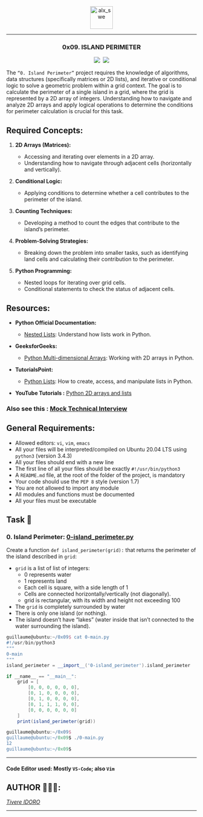 <div align="center">
    <img align="center" src="https://github.com/tivereidoro/assets/assets/105525310/8d298662-9874-46b0-aabc-54f837bcc6a4" alt="alx_swe" width="60"  height="60"/>
    
---
### 0x09. ISLAND PERIMETER
<img src="https://img.shields.io/badge/Algorithm-eed718"> &nbsp;<img src="https://img.shields.io/badge/Python-306998">
</div>

The `“0. Island Perimeter”` project requires the knowledge of algorithms, data structures (specifically matrices or 2D lists), and iterative or conditional logic to solve a geometric problem within a grid context. The goal is to calculate the perimeter of a single island in a grid, where the grid is represented by a 2D array of integers. Understanding how to navigate and analyze 2D arrays and apply logical operations to determine the conditions for perimeter calculation is crucial for this task.

## Required Concepts:
1. **2D Arrays (Matrices):**

    * Accessing and iterating over elements in a 2D array.
    * Understanding how to navigate through adjacent cells (horizontally and vertically).

2. **Conditional Logic:**

    * Applying conditions to determine whether a cell contributes to the perimeter of the island.

3. **Counting Techniques:**

    * Developing a method to count the edges that contribute to the island’s perimeter.

4. **Problem-Solving Strategies:**

    * Breaking down the problem into smaller tasks, such as identifying land cells and calculating their contribution to the perimeter.

5. **Python Programming:**

    * Nested loops for iterating over grid cells.
    * Conditional statements to check the status of adjacent cells.

## Resources:
* **Python Official Documentation:**
    * [Nested Lists](https://docs.python.org/3/tutorial/datastructures.html#nested-list-comprehensions): Understand how lists work in Python.

* **GeeksforGeeks:**
    * [Python Multi-dimensional Arrays](https://www.geeksforgeeks.org/python-using-2d-arrays-lists-the-right-way/): Working with 2D arrays in Python.

* **TutorialsPoint:**
    * [Python Lists](https://www.tutorialspoint.com/python/python_lists.htm): How to create, access, and manipulate lists in Python.

* **YouTube Tutorials :** [Python 2D arrays and lists](https://www.youtube.com/watch?v=aNzepGawwCI)

### Also see this : [Mock Technical Interview](https://www.youtube.com/watch?v=fFgEM6CMQc4)

## General Requirements:

* Allowed editors: `vi`, `vim`, `emacs`
* All your files will be interpreted/compiled on Ubuntu 20.04 LTS using `python3` (version 3.4.3)
* All your files should end with a new line
* The first line of all your files should be exactly `#!/usr/bin/python3`
* A `README.md` file, at the root of the folder of the project, is mandatory
* Your code should use the `PEP 8` style (version 1.7)
* You are not allowed to import any module
* All modules and functions must be documented
* All your files must be executable

## Task 🎯
### 0. Island Perimeter: [0-island_perimeter.py](0-island_perimeter.py)
Create a function `def island_perimeter(grid):` that returns the perimeter of the island described in `grid`:

* `grid` is a list of list of integers:
   * 0 represents water
   * 1 represents land
   * Each cell is square, with a side length of 1
   * Cells are connected horizontally/vertically (not diagonally).
   * grid is rectangular, with its width and height not exceeding 100
* The `grid` is completely surrounded by water
* There is only one island (or nothing).
* The island doesn’t have “lakes” (water inside that isn’t connected to the water surrounding the island).

```groovy
guillaume@ubuntu:~/0x09$ cat 0-main.py
#!/usr/bin/python3
"""
0-main
"""
island_perimeter = __import__('0-island_perimeter').island_perimeter

if __name__ == "__main__":
    grid = [
        [0, 0, 0, 0, 0, 0],
        [0, 1, 0, 0, 0, 0],
        [0, 1, 0, 0, 0, 0],
        [0, 1, 1, 1, 0, 0],
        [0, 0, 0, 0, 0, 0]
    ]
    print(island_perimeter(grid))

guillaume@ubuntu:~/0x09$ 
guillaume@ubuntu:~/0x09$ ./0-main.py
12
guillaume@ubuntu:~/0x09$
```
---
#### Code Editor used: Mostly `VS-Code`; also  `Vim`
##
## AUTHOR 👨🏽‍💻:
[_Tivere IDORO_](https://github.com/tivereidoro)

<hr>
